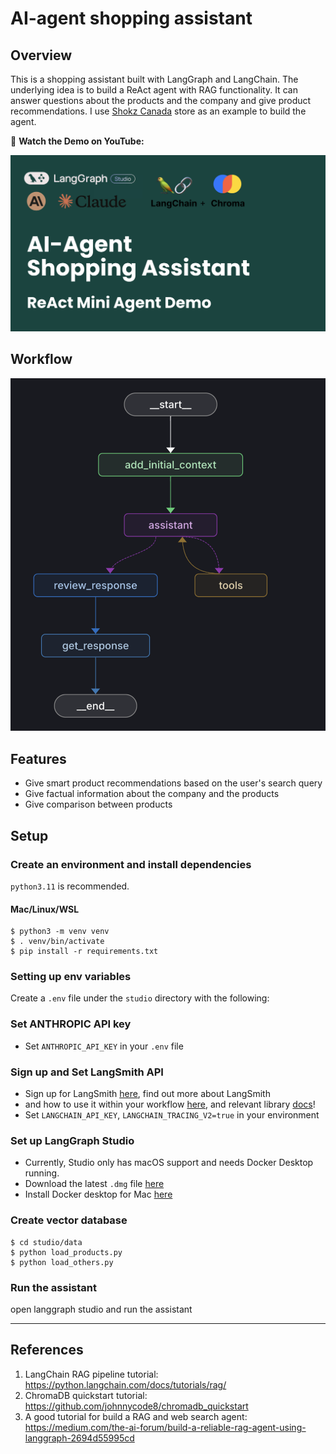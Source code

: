 # AI-agent shopping assistant

## Overview
This is a shopping assistant built with LangGraph and LangChain. The underlying idea is to build a ReAct agent with RAG functionality. It can answer questions about the products and the company and give product recommendations. I use [Shokz Canada](https://ca.shokz.com/) store as an example to build the agent.

🎥 **Watch the Demo on YouTube:**

[![AI Shopping Assistant Demo - Click to Watch on YouTube](./asset/youtube_screenshot.png)](https://www.youtube.com/watch?v=FH_ebnMP9WE)

## Workflow
![Workflow](./asset/workflow.png)

## Features
- Give smart product recommendations based on the user's search query
- Give factual information about the company and the products
- Give comparison between products

## Setup

### Create an environment and install dependencies
`python3.11` is recommended.
#### Mac/Linux/WSL
```
$ python3 -m venv venv
$ . venv/bin/activate
$ pip install -r requirements.txt
```

### Setting up env variables
Create a `.env` file under the `studio` directory with the following:

### Set ANTHROPIC API key
*  Set `ANTHROPIC_API_KEY` in your `.env` file 

### Sign up and Set LangSmith API
* Sign up for LangSmith [here](https://smith.langchain.com/), find out more about LangSmith
* and how to use it within your workflow [here](https://www.langchain.com/langsmith), and relevant library [docs](https://docs.smith.langchain.com/)!
*  Set `LANGCHAIN_API_KEY`, `LANGCHAIN_TRACING_V2=true` in your environment 

### Set up LangGraph Studio

* Currently, Studio only has macOS support and needs Docker Desktop running.
* Download the latest `.dmg` file [here](https://github.com/langchain-ai/langgraph-studio?tab=readme-ov-file#download)
* Install Docker desktop for Mac [here](https://docs.docker.com/engine/install/)

### Create vector database
```
$ cd studio/data
$ python load_products.py
$ python load_others.py
```

### Run the assistant
open langgraph studio and run the assistant

---
## References
1. LangChain RAG pipeline tutorial: https://python.langchain.com/docs/tutorials/rag/
2. ChromaDB quickstart tutorial: https://github.com/johnnycode8/chromadb_quickstart
3. A good tutorial for build a RAG and web search agent: https://medium.com/the-ai-forum/build-a-reliable-rag-agent-using-langgraph-2694d55995cd